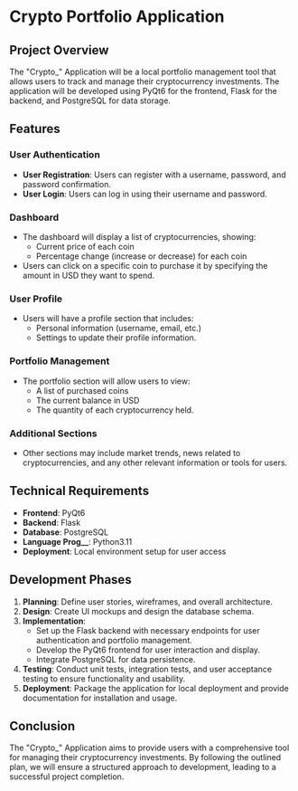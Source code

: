 
# Crypto Portfolio Application
## Project Overview
The "Crypto_" Application will be a local portfolio management tool that allows users to track and manage their cryptocurrency investments. The application will be developed using PyQt6 for the frontend, Flask for the backend, and PostgreSQL for data storage.
## Features

### User Authentication
- **User Registration**: Users can register with a username, password, and password confirmation.
- **User Login**: Users can log in using their username and password.

### Dashboard
- The dashboard will display a list of cryptocurrencies, showing:
  - Current price of each coin
  - Percentage change (increase or decrease) for each coin
- Users can click on a specific coin to purchase it by specifying the amount in USD they want to spend.

### User Profile
- Users will have a profile section that includes:
  - Personal information (username, email, etc.)
  - Settings to update their profile information.

### Portfolio Management
- The portfolio section will allow users to view:
  - A list of purchased coins
  - The current balance in USD
  - The quantity of each cryptocurrency held.

### Additional Sections
- Other sections may include market trends, news related to cryptocurrencies, and any other relevant information or tools for users.

## Technical Requirements
- **Frontend**: PyQt6
- **Backend**: Flask
- **Database**: PostgreSQL
- **Language Prog__**: Python3.11
- **Deployment**: Local environment setup for user access

## Development Phases
1. **Planning**: Define user stories, wireframes, and overall architecture.
2. **Design**: Create UI mockups and design the database schema.
3. **Implementation**: 
   - Set up the Flask backend with necessary endpoints for user authentication and portfolio management.
   - Develop the PyQt6 frontend for user interaction and display.
   - Integrate PostgreSQL for data persistence.
4. **Testing**: Conduct unit tests, integration tests, and user acceptance testing to ensure functionality and usability.
5. **Deployment**: Package the application for local deployment and provide documentation for installation and usage.

## Conclusion
The "Crypto_" Application aims to provide users with a comprehensive tool for managing their cryptocurrency investments. By following the outlined plan, we will ensure a structured approach to development, leading to a successful project completion.
